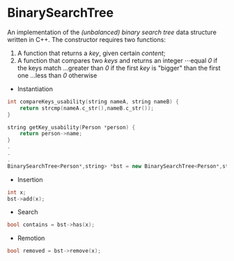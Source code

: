 BinarySearchTree
================

An implementation of the *(unbalanced) binary search tree* data structure written in C++. The constructor requires two functions:

1. A function that returns a *key*, given certain *content*;
2. A function that compares two *keys* and returns an integer
⋅⋅⋅equal *0* if the keys match
...greater than *0* if the first *key* is "bigger" than the first one
...less than *0* otherwise

* Instantiation

```cpp
int compareKeys_usability(string nameA, string nameB) {
	return strcmp(nameA.c_str(),nameB.c_str());
}

string getKey_usability(Person *person) {
	return person->name;
}
.
.
.
BinarySearchTree<Person*,string> *bst = new BinarySearchTree<Person*,string>(getKey,compareKeys);
```

* Insertion

```cpp
int x;
bst->add(x);
```

* Search

```cpp
bool contains = bst->has(x);
```

* Remotion

```cpp
bool removed = bst->remove(x);
```
